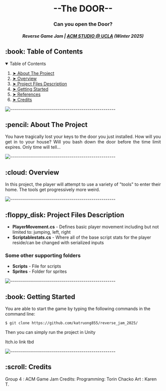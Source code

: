 
<h1 align="center"> --The DOOR-- </h1>
<h3 align="center"> Can you open the Door? </h3>
<h5 align="center"> Reverse Game Jam | <a href="https://acm.cs.ucla.edu/committees#studio">ACM STUDIO @ UCLA</a> (Winter 2025) </h5>

<!-- TABLE OF CONTENTS -->
<h2 id="table-of-contents"> :book: Table of Contents</h2>

<details open="open">
  <summary>Table of Contents</summary>
  <ol>
    <li><a href="#about-the-project"> ➤ About The Project</a></li>
    <li><a href="#overview"> ➤ Overview</a></li>
    <li><a href="#project-files-description"> ➤ Project Files Description</a></li>
    <li><a href="#getting-started"> ➤ Getting Started</a></li>
    <li><a href="#references"> ➤ References</a></li>
    <li><a href="#credits"> ➤ Credits</a></li>
  </ol>
</details>

![-----------------------------------------------------](https://raw.githubusercontent.com/andreasbm/readme/master/assets/lines/rainbow.png)

<!-- ABOUT THE PROJECT -->
<h2 id="about-the-project"> :pencil: About The Project</h2>

<p align="justify"> 
  You have tragically lost your keys to the door you just installed. How will you get in to your house? Will you bash down the door before the time limit expires. Only time will tell...
</p>

![-----------------------------------------------------](https://raw.githubusercontent.com/andreasbm/readme/master/assets/lines/rainbow.png)

<!-- OVERVIEW -->
<h2 id="overview"> :cloud: Overview</h2>

<p align="justify"> 
  In this project, the player will attempt to use a variety of "tools" to enter their home. The tools get progressively more weird.
</p>

![-----------------------------------------------------](https://raw.githubusercontent.com/andreasbm/readme/master/assets/lines/rainbow.png)

<!-- PROJECT FILES DESCRIPTION -->
<h2 id="project-files-description"> :floppy_disk: Project Files Description</h2>

<ul>
  <li><b>PlayerMovement.cs</b> - Defines basic player movement including but not limited to: jumping, left, right</li>
  <li><b>Scriptablestats.cs</b> - Where all of the base script stats for the player reside/can be changed with serialized inputs</li>
</ul>

<h3>Some other supporting folders</h3>
<ul>
  <li><b>Scripts</b> - File for scripts</li>
  <li><b>Sprites</b> - Folder for sprites</li>
</ul>

![-----------------------------------------------------](https://raw.githubusercontent.com/andreasbm/readme/master/assets/lines/rainbow.png)
<!-- GETTING STARTED -->
<h2 id="getting-started"> :book: Getting Started</h2>

<p>You are able to start the game by typing the following commands in the command line:</p>
<pre><code>$ git clone https://github.com/katruong855/reverse_jam_2025/ </code></pre>

<p>Then you can simply run the project in Unity</p>

<p> Itch.io link tbd</p>

![-----------------------------------------------------](https://raw.githubusercontent.com/andreasbm/readme/master/assets/lines/rainbow.png)
<!-- CREDITS -->
<h2 id="credits"> :scroll: Credits</h2>

Group 4 : ACM Game Jam
Credits: 
    Programming: Torin Chacko
    Art : Karen T.
